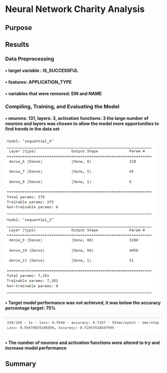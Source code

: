 # Neural Network Charity Analysis

## Purpose

## Results

### Data Preprocessing

#### •	target variable : IS_SUCCESSFUL
#### •	features: APPLICATION_TYPE
#### •	variables that were removed: EIN and NAME

### Compiling, Training, and Evaluating the Model

#### • neurons: 131, layers: 3, activation functions: 3 the large number of neurons and layers was chosen to allow the model more opportunities to find trends in the data set
![Resources/del1](Resources/del1.png)
![Resources/del3](Resources/del3.png)

#### • Target model performance was not achieved, it was below the accuracy percentage target: 75%
![Resources/opt_acc](Resources/opt_acc.png)

#### • The number of neurons and activation functions were altered to try and increase model performance

## Summary
